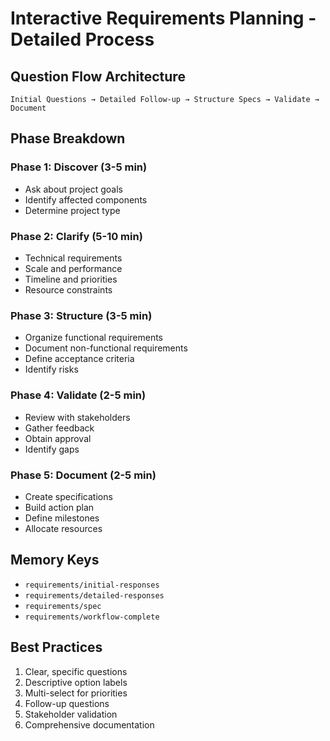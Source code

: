 # Interactive Requirements Planning - Detailed Process

## Question Flow Architecture

```
Initial Questions → Detailed Follow-up → Structure Specs → Validate → Document
```

## Phase Breakdown

### Phase 1: Discover (3-5 min)
- Ask about project goals
- Identify affected components
- Determine project type

### Phase 2: Clarify (5-10 min)
- Technical requirements
- Scale and performance
- Timeline and priorities
- Resource constraints

### Phase 3: Structure (3-5 min)
- Organize functional requirements
- Document non-functional requirements
- Define acceptance criteria
- Identify risks

### Phase 4: Validate (2-5 min)
- Review with stakeholders
- Gather feedback
- Obtain approval
- Identify gaps

### Phase 5: Document (2-5 min)
- Create specifications
- Build action plan
- Define milestones
- Allocate resources

## Memory Keys

- `requirements/initial-responses`
- `requirements/detailed-responses`
- `requirements/spec`
- `requirements/workflow-complete`

## Best Practices

1. Clear, specific questions
2. Descriptive option labels
3. Multi-select for priorities
4. Follow-up questions
5. Stakeholder validation
6. Comprehensive documentation
